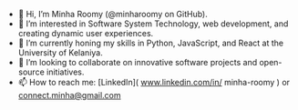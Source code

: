 - 👋 Hi, I’m Minha Roomy (@minharoomy on GitHub).
- 👀 I’m interested in Software System Technology, web development, and creating dynamic user experiences.
- 🌱 I’m currently honing my skills in Python, JavaScript, and React at the University of Kelaniya.
- 💞️ I’m looking to collaborate on innovative software projects and open-source initiatives.
- 📫 How to reach me: [LinkedIn]( www.linkedin.com/in/
minha-roomy ) or connect.minha@gmail.com
<!---
minharoomy/minharoomy is a ✨ special ✨ repository because its `README.md` (this file) appears on your GitHub profile.
You can click the Preview link to take a look at your changes.
--->
